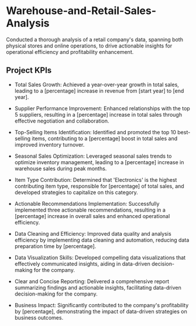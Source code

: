 # Warehouse-and-Retail-Sales-Analysis
Conducted a thorough analysis of a retail company's data, spanning both physical stores and online operations, to drive actionable insights for operational efficiency and profitability enhancement.

## Project KPIs
- Total Sales Growth:
  Achieved a year-over-year growth in total sales, leading to a [percentage] increase in revenue from [start year] to [end year].

- Supplier Performance Improvement:
  Enhanced relationships with the top 5 suppliers, resulting in a [percentage] increase in total sales through effective negotiation and collaboration.

- Top-Selling Items Identification:
  Identified and promoted the top 10 best-selling items, contributing to a [percentage] boost in total sales and improved inventory turnover.

- Seasonal Sales Optimization:
  Leveraged seasonal sales trends to optimize inventory management, leading to a [percentage] increase in warehouse sales during peak months.

- Item Type Contribution:
  Determined that 'Electronics' is the highest contributing item type, responsible for [percentage] of total sales, and developed strategies to capitalize on this category.

- Actionable Recommendations Implementation:
  Successfully implemented three actionable recommendations, resulting in a [percentage] increase in overall sales and enhanced operational efficiency.

- Data Cleaning and Efficiency:
  Improved data quality and analysis efficiency by implementing data cleaning and automation, reducing data preparation time by [percentage].

- Data Visualization Skills:
  Developed compelling data visualizations that effectively communicated insights, aiding in data-driven decision-making for the company.

- Clear and Concise Reporting:
  Delivered a comprehensive report summarizing findings and actionable insights, facilitating data-driven decision-making for the company.

- Business Impact:
  Significantly contributed to the company's profitability by [percentage], demonstrating the impact of data-driven strategies on business outcomes.
